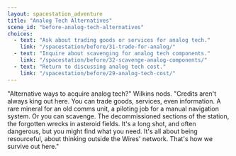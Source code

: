 ```yaml
---
layout: spacestation_adventure
title: "Analog Tech Alternatives"
scene_id: "before-analog-tech-alternatives"
choices:
  - text: "Ask about trading goods or services for analog tech."
    link: "/spacestation/before/31-trade-for-analog/"
  - text: "Inquire about scavenging for analog tech components."
    link: "/spacestation/before/32-scavenge-analog-components/"
  - text: "Return to discussing analog tech cost."
    link: "/spacestation/before/29-analog-tech-cost/"
---
```


"Alternative ways to acquire analog tech?" Wilkins nods. "Credits aren't always king out here. You can trade goods, services, even information. A rare mineral for an old comms unit, a piloting job for a manual navigation system. Or you can scavenge. The decommissioned sections of the station, the forgotten wrecks in asteroid fields. It's a long shot, and often dangerous, but you might find what you need. It's all about being resourceful, about thinking outside the Wires' network. That's how we survive out here."
